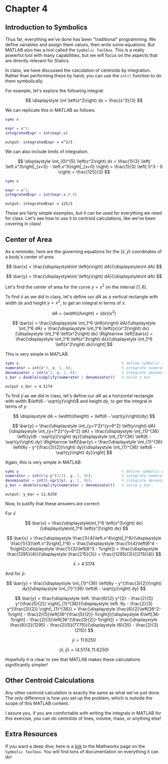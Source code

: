 # Chapter 4

## Introduction to Symbolics

Thus far, everything we've done has been "traditional" programming. We define variables and assign them values, then write some equations. But MATLAB also has a tool called the `Symbolic Toolbox`. This is a really powerful tool with many capabilities, but we will focus on the aspects that are directly relevant for Statics.

In class, we have discussed the calculation of centroids by integration. Rather than performing these by hand, you can use the `int()` function to do them symbolically.

For example, let's explore the following integral:

$$
\displaystyle
\int \left(x^2\right) dx = \frac{x^3}{3}
$$

We can replicate this in MATLAB as follows:

```MATLAB
syms x

expr = x^2;
integratedExpr = int(expr,x)
```

`output: integratedExpr = x^3/3`

We can also include limits of integration.

$$
\displaystyle
\int_{0}^{5} \left(x^2\right) dx =
\frac{1}{3}
\left(
    \left.x^3\right|_{x=5} - \left.x^3\right|_{x=0}
\right) =
\frac{1}{3}
\left(
    5^3 - 0
\right) =
\frac{125}{3}
$$

```MATLAB
syms x

expr = x^2;
integratedExpr = int(expr,x,0,5)
```

`output: integratedExpr = 125/3`

These are fairly simple examples, but it can be used for everything we need for class. Let's see how to use it to centroid calculations, like we've been covering in class!

## Center of Area

As a reminder, here are the governing equations for the $(\bar{x},\bar{y})$ coordinates of a body's center of area:

$$
\bar{x} = \frac{\displaystyle\int \left(x\right) dA}{\displaystyle\int dA}
$$

$$
\bar{y} = \frac{\displaystyle\int \left(y\right) dA}{\displaystyle\int dA}
$$

Let's find the center of area for the curve $y = x^2$ on the interval $\left[1,6\right]$.

To find $\bar{x}$ as we did in class, let's define our $dA$ as a vertical rectangle with width $dx$ and height $y=x^2$, to get an integral in terms of $x$.

$$
\displaystyle
dA = (width)(height) = (dx)(x^2)
$$

$$
\bar{x} =
\frac{\displaystyle
    \int_1^6 \left(x\right) dA}{\displaystyle
    \int_1^6 dA} =
\frac{\displaystyle
    \int_1^6 \left((x)(x^2)\right) dx}{\displaystyle
    \int_1^6 \left(x^2\right) dx}
\Rightarrow \left[\bar{x} =
\frac{\displaystyle
    \int_1^6 \left(x^3\right) dx}{\displaystyle
    \int_1^6 \left(x^2\right) dx}\right]
$$

This is very simple in MATLAB:

```MATLAB
syms x                                              % define symbolic x
numerator = int(x^3, x, 1, 6);                      % integrate numerator
denominator = int(x^2, x, 1, 6);                    % integrate denominator
x_bar = double(simplify(numerator / denominator))   % solve x_bar
```

`output x_bar = 4.5174`

To find $\bar{y}$ as we did in class, let's define our $dA$ as a horizontal rectangle with width $\left(6 - \sqrt{y}\right)$ and height $dy$, to get the integral in terms of $y$.

$$
\displaystyle
dA = (width)(height) = \left(6 - \sqrt{y}\right)(dy)
$$

$$
\bar{y} =
\frac{\displaystyle
    \int_{y=1^2}^{y=6^2} \left(y\right) dA}{\displaystyle
    \int_{y=1^2}^{y=6^2} dA} =
\frac{\displaystyle
    \int_{1}^{36} \left((y)(6 - \sqrt{y})\right) dy}{\displaystyle
    \int_{1}^{36} \left(6 - \sqrt{y}\right) dy}
\Rightarrow \left[\bar{y} =
\frac{\displaystyle
    \int_{1}^{36} \left(6y - y^{\frac{3}{2}}\right) dy}{\displaystyle
    \int_{1}^{36} \left(6 - \sqrt{y}\right) dy}\right]
$$

Again, this is very simple in MATLAB:

```MATLAB
syms y                                              % define symbolic y
numerator = int(6*y-y^(3/2), y, 1, 36);             % integrate numerator
denominator = int(6-sqrt(y), y, 1, 36);             % integrate denominator
y_bar = double(simplify(numerator / denominator))   % solve y_bar
```

`output: y_bar = 11.6250`

Now, to justify that these answers are correct:

For $\bar{x}$

$$
\bar{x} =
\frac{\displaystyle\int_1^6 \left(x^3\right) dx}{\displaystyle\int_1^6 \left(x^2\right) dx}
$$

$$
\bar{x} =
\frac{\displaystyle
    \frac{1}{4}\left.x^4\right|_1^6}{\displaystyle
    \frac{1}{3}\left.x^3\right|_1^6} =
\frac{\displaystyle
    \frac{1}{4}\left[6^4 - 1\right]}{\displaystyle
    \frac{1}{3}\left[6^3 - 1\right]} =
\frac{\displaystyle
    \frac{1295}{4}}{\displaystyle
    \frac{215}{3}} =
\frac{(1295)(3)}{(215)(4)}
$$

$$
\bar{x} =
4.5174
$$

And for $\bar{y}$:

$$
\bar{y} =
\frac{\displaystyle
    \int_{1}^{36} \left(6y - y^{\frac{3}{2}}\right) dy}{\displaystyle
        \int_{1}^{36} \left(6 - \sqrt{y}\right) dy}
$$

$$
\bar{y} =
\frac{\displaystyle
    \left. \frac{6}{2} y^{2} - \frac{2}{5} y^{\frac{5}{2}} \right|_{1}^{36}}{\displaystyle
        \left. 6y - \frac{2}{3} y^{\frac{3}{2}} \right|_{1}^{36}} =
\frac{\displaystyle
    \frac{6}{2}\left[36^2-1\right] - \frac{2}{5}\left[36^{\frac{5}{2}}-1\right]}{\displaystyle
        6\left[36-1\right] - \frac{2}{3}\left[36^{\frac{3}{2}}-1\right]} =
\frac{\displaystyle
    \frac{6}{2}(1295) - \frac{2}{5}(7775)}{\displaystyle
        (6)(35) - \frac{2}{3}(215)}
$$

$$
\bar{y} =
11.6250
$$

$$
\displaystyle
\left(\bar{x},\bar{y}\right) = \left(4.5174,11.6250\right)
$$

Hopefully it is clear to see that MATLAB makes these calculations significantly simpler!

## Other Centroid Calculations

Any other centroid calculation is exactly the same as what we've just done. The only difference is how you set up the problem, which is outside the scope of this MATLAB content.

I assure you, if you are comfortable with writing the integrals in MATLAB for this exercise, you can do centroids of lines, volume, mass, or anything else!

## Extra Resources

If you want a deep dive, here is a [link](https://www.mathworks.com/products/symbolic.html) to the Mathworks page on the `Symbolic Toolbox`. You will find tons of documentation on everything it can do!
